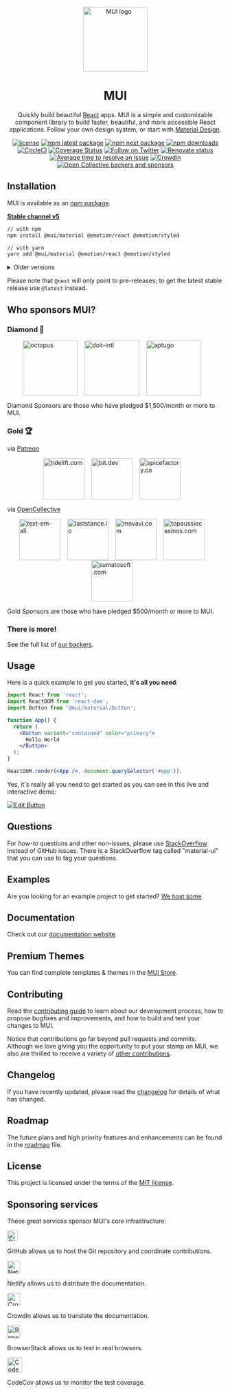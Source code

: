 <p align="center">
  <a href="https://mui.com/" rel="noopener" target="_blank"><img width="150" src="https://mui.com/static/logo.svg" alt="MUI logo"></a></p>
</p>

<h1 align="center">MUI</h1>

<div align="center">

Quickly build beautiful [React](https://reactjs.org/) apps. MUI is a simple and customizable component library to build faster, beautiful, and more accessible React applications. Follow your own design system, or start with [Material Design](https://material.io/design/introduction/).

[![license](https://img.shields.io/badge/license-MIT-blue.svg)](https://github.com/mui-org/material-ui/blob/HEAD/LICENSE)
[![npm latest package](https://img.shields.io/npm/v/@mui/material/latest.svg)](https://www.npmjs.com/package/@mui/material)
[![npm next package](https://img.shields.io/npm/v/@mui/material/next.svg)](https://www.npmjs.com/package/@mui/material)
[![npm downloads](https://img.shields.io/npm/dm/@mui/material.svg)](https://www.npmjs.com/package/@mui/material)
[![CircleCI](https://circleci.com/gh/mui-org/material-ui/tree/master.svg?style=shield)](https://app.circleci.com/pipelines/github/mui-org/material-ui?branch=master)
[![Coverage Status](https://img.shields.io/codecov/c/github/mui-org/material-ui/master.svg)](https://codecov.io/gh/mui-org/material-ui/branch/master)
[![Follow on Twitter](https://img.shields.io/twitter/follow/MaterialUI.svg?label=follow+Material-UI)](https://twitter.com/MaterialUI)
[![Renovate status](https://img.shields.io/badge/renovate-enabled-brightgreen.svg)](https://github.com/mui-org/material-ui/issues/27062)
[![Average time to resolve an issue](https://isitmaintained.com/badge/resolution/mui-org/material-ui.svg)](https://isitmaintained.com/project/mui-org/material-ui 'Average time to resolve an issue')
[![Crowdin](https://badges.crowdin.net/material-ui-docs/localized.svg)](https://translate.mui.com/project/material-ui-docs)
[![Open Collective backers and sponsors](https://img.shields.io/opencollective/all/mui)](https://opencollective.com/mui)

</div>

## Installation

MUI is available as an [npm package](https://www.npmjs.com/package/@mui/material).

**[Stable channel v5](https://mui.com/)**

```sh
// with npm
npm install @mui/material @emotion/react @emotion/styled

// with yarn
yarn add @mui/material @emotion/react @emotion/styled
```

<details>
  <summary>Older versions</summary>

- **[v4.x](https://v4.mui.com/)** ([Migration from v4 to v5](https://mui.com/guides/migration-v4/))
- **[v3.x](https://v3.mui.com/)** ([Migration from v3 to v4](https://mui.com/guides/migration-v3/))
- **[v0.x](https://v0.mui.com/)** ([Migration to v1](https://mui.com/guides/migration-v0x/))

</details>

Please note that `@next` will only point to pre-releases; to get the latest stable release use `@latest` instead.

## Who sponsors MUI?

### Diamond 💎

<p style="display: flex; justify-content: center;">
  <a href="https://octopus.com/?utm_source=MUI&utm_medium=referral&utm_content=readme" rel="noopener sponsored" target="_blank" style="margin-right: 16px;"><img height="128" width="128" src="https://avatars3.githubusercontent.com/u/1287123?s=256" alt="octopus" title="Repeatable, reliable deployments" loading="lazy" /></a>
  <a href="https://www.doit-intl.com/?utm_source=MUI&utm_medium=referral&utm_content=readme" rel="noopener sponsored" target="_blank" style="margin-right: 16px;"><img height="128" width="128" src="https://avatars3.githubusercontent.com/u/8424863?s=256" alt="doit-intl" title="Management Platform for Google Cloud and AWS" loading="lazy" /></a>
  <a href="https://www.aptugo.com/?utm_source=MUI&utm_medium=referral&utm_content=readme" rel="noopener sponsored" target="_blank" style="margin-right: 16px;"><img height="128" width="128" src="https://www.aptugo.com/img/favicon.png" alt="aptugo" title="Augmented Software Development Platform" loading="lazy" /></a>
</p>

Diamond Sponsors are those who have pledged \$1,500/month or more to MUI.

### Gold 🏆

via [Patreon](https://www.patreon.com/oliviertassinari)

<p style="display: flex; justify-content: center;">
  <a href="https://tidelift.com/subscription/pkg/npm-material-ui?utm_source=npm-material-ui&utm_medium=referral&utm_campaign=homepage" rel="noopener sponsored" target="_blank" style="margin-right: 16px;"><img height="96" width="96" src="https://github.com/tidelift.png?size=192" alt="tidelift.com" title="Enterprise-ready open-source software" loading="lazy" /></a>
  <a href="https://bit.dev/?utm_source=MUI&utm_medium=referral&utm_content=readme" rel="noopener sponsored" target="_blank" style="margin-right: 16px;"><img height="96" width="96" src="https://github.com/teambit.png?size=192" alt="bit.dev" title="The fastest way to share code" loading="lazy" /></a>
  <a href="https://spicefactory.co/?utm_source=MUI&utm_medium=referral&utm_content=readme" rel="noopener sponsored" target="_blank" style="margin-right: 16px;"><img height="96" width="96" src="https://avatars.githubusercontent.com/u/13365608?s=192" alt="spicefactory.co" title="Next gen digital product studio." loading="lazy" /></a>
</p>

via [OpenCollective](https://opencollective.com/mui)

<p style="display: flex; justify-content: center; flex-wrap: wrap;">
  <a href="https://www.text-em-all.com/?utm_source=MUI&utm_medium=referral&utm_content=readme" rel="noopener sponsored" target="_blank" style="margin-right: 16px;"><img src="https://images.opencollective.com/callemall/09710fe/logo/192.png" alt="text-em-all." title="Mass Text Messaging & Automated Calling" height="96" width="96" loading="lazy"></a>
  <a href="https://laststance.io/?utm_source=MUI&utm_medium=referral&utm_content=readme" rel="noopener sponsored" target="_blank" style="margin-right: 16px;"><img height="96" width="96" src="https://images.opencollective.com/laststance/daffd6c/avatar/192.png" alt="laststance.io" title="Indipendent organization for OSS activity based on Tokyo" loading="lazy" /></a>
  <a href="https://www.movavi.com/?utm_source=MUI&utm_medium=referral&utm_content=readme" rel="noopener sponsored" target="_blank" style="margin-right: 16px;"><img height="96" width="96" src="https://images.opencollective.com/movavi-software/a1d0167/logo/192.png" alt="movavi.com" title="Screen recorder for Mac" loading="lazy" /></a>
  <a href="https://topaussiecasinos.com/?utm_source=MUI&utm_medium=referral&utm_content=readme" rel="noopener sponsored" target="_blank" style="margin-right: 16px;"><img height="96" width="96" src="https://images.opencollective.com/aussiecasinohex/923df37/logo/192.png" alt="topaussiecasinos.com" title="Aussie Gambling Guide" loading="lazy" /></a>
  <a href="https://sumatosoft.com/?utm_source=MUI&utm_medium=referral&utm_content=readme" rel="noopener sponsored" target="_blank" style="margin-right: 16px;"><img height="96" width="96" src="https://images.opencollective.com/sumatosoft_company/0b78570/avatar/192.png" alt="sumatosoft.com" title="We help companies to digitalize their businesses" loading="lazy" /></a>
</p>

Gold Sponsors are those who have pledged \$500/month or more to MUI.

### There is more!

See the full list of [our backers](https://mui.com/discover-more/backers/).

## Usage

Here is a quick example to get you started, **it's all you need**:

```jsx
import React from 'react';
import ReactDOM from 'react-dom';
import Button from '@mui/material/Button';

function App() {
  return (
    <Button variant="contained" color="primary">
      Hello World
    </Button>
  );
}

ReactDOM.render(<App />, document.querySelector('#app'));
```

Yes, it's really all you need to get started as you can see in this live and interactive demo:

[![Edit Button](https://codesandbox.io/static/img/play-codesandbox.svg)](https://codesandbox.io/s/4j7m47vlm4)

## Questions

For _how-to_ questions and other non-issues,
please use [StackOverflow](https://stackoverflow.com/questions/tagged/mui) instead of GitHub issues.
There is a StackOverflow tag called "material-ui" that you can use to tag your questions.

## Examples

Are you looking for an example project to get started?
[We host some](https://mui.com/getting-started/example-projects/).

## Documentation

Check out our [documentation website](https://mui.com/).

## Premium Themes

You can find complete templates & themes in the [MUI Store](https://material-ui.com/store/?utm_source=docs&utm_medium=referral&utm_campaign=readme-store).

## Contributing

Read the [contributing guide](/CONTRIBUTING.md) to learn about our development process, how to propose bugfixes and improvements, and how to build and test your changes to MUI.

Notice that contributions go far beyond pull requests and commits.
Although we love giving you the opportunity to put your stamp on MUI, we also are thrilled to receive a variety of [other contributions](https://mui.com/getting-started/faq/#mui-is-awesome-how-can-i-support-the-project).

## Changelog

If you have recently updated, please read the [changelog](https://github.com/mui-org/material-ui/releases) for details of what has changed.

## Roadmap

The future plans and high priority features and enhancements can be found in the [roadmap](https://mui.com/discover-more/roadmap/) file.

## License

This project is licensed under the terms of the
[MIT license](/LICENSE).

## Sponsoring services

These great services sponsor MUI's core infrastructure:

[<img loading="lazy" alt="GitHub" src="https://github.githubassets.com/images/modules/logos_page/GitHub-Logo.png" height="25">](https://github.com/)

GitHub allows us to host the Git repository and coordinate contributions.

[<img loading="lazy" alt="Netlify" src="https://cdn.netlify.com/15ecf59b59c9d04b88097c6b5d2c7e8a7d1302d0/1b6d6/img/press/logos/full-logo-light.svg" height="30">](https://www.netlify.com/)

Netlify allows us to distribute the documentation.

[<img loading="lazy" alt="CrowdIn" src="https://support.crowdin.com/assets/logos/crowdin-logo1-small.png" height="30">](https://crowdin.com/)

CrowdIn allows us to translate the documentation.

[<img loading="lazy" alt="BrowserStack" src="https://www.browserstack.com/images/mail/browserstack-logo-footer.png" height="30">](https://www.browserstack.com/)

BrowserStack allows us to test in real browsers.

[<img loading="lazy" alt="CodeCov" src="https://github.com/codecov.png?size=70" width="35" height="35">](https://codecov.io/)

CodeCov allows us to monitor the test coverage.
